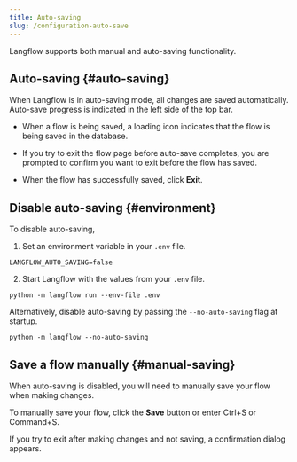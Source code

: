 ```yaml
---
title: Auto-saving
slug: /configuration-auto-save
---
```


Langflow supports both manual and auto-saving functionality.

## Auto-saving {#auto-saving}

When Langflow is in auto-saving mode, all changes are saved automatically. Auto-save progress is indicated in the left side of the top bar.

* When a flow is being saved, a loading icon indicates that the flow is being saved in the database.

* If you try to exit the flow page before auto-save completes, you are prompted to confirm you want to exit before the flow has saved.

* When the flow has successfully saved, click **Exit**.

## Disable auto-saving {#environment}

To disable auto-saving,

1. Set an environment variable in your `.env` file.

```env
LANGFLOW_AUTO_SAVING=false
```

2. Start Langflow with the values from your `.env` file.

```shell
python -m langflow run --env-file .env
```

Alternatively, disable auto-saving by passing the `--no-auto-saving` flag at startup.

```shell
python -m langflow --no-auto-saving
```

## Save a flow manually {#manual-saving}

When auto-saving is disabled, you will need to manually save your flow when making changes.

To manually save your flow, click the **Save** button or enter Ctrl+S or Command+S.

If you try to exit after making changes and not saving, a confirmation dialog appears.

